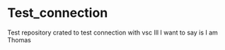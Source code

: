 # Test_connection
Test repository crated to test connection with vsc
Ill I want to say is I am Thomas